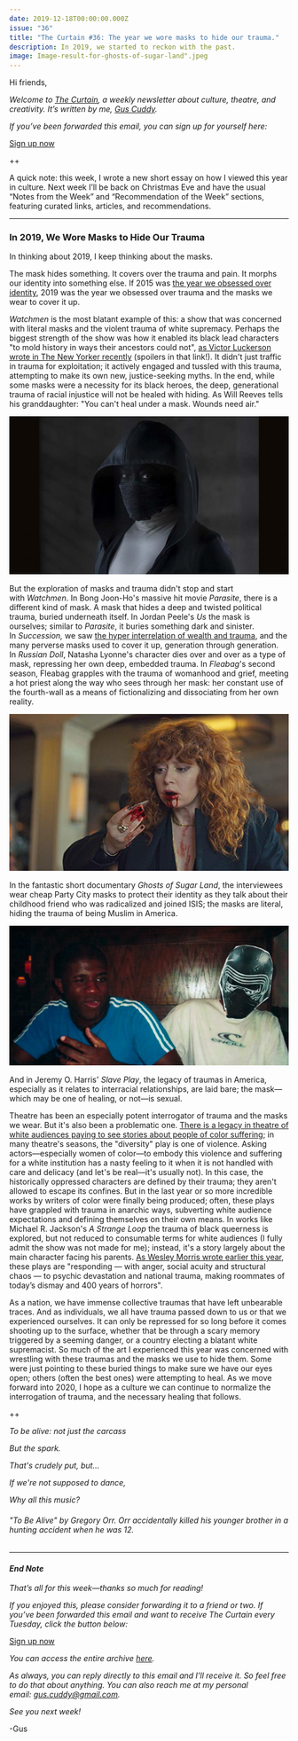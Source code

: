 ```yaml
---
date: 2019-12-18T00:00:00.000Z
issue: "36"
title: "The Curtain #36: The year we wore masks to hide our trauma."
description: In 2019, we started to reckon with the past.
image: Image-result-for-ghosts-of-sugar-land".jpeg
---
```



Hi friends,

_Welcome to [The Curtain](https://guscuddy.substack.com/archive), a weekly newsletter about culture, theatre, and creativity. It’s written by me, [Gus Cuddy](http://guscuddy.com/)._

_If you’ve been forwarded this email, you can sign up for yourself here:_

[Sign up now](https://guscuddy.substack.com/subscribe?)

++

A quick note: this week, I wrote a new short essay on how I viewed this year in culture. Next week I’ll be back on Christmas Eve and have the usual “Notes from the Week” and “Recommendation of the Week” sections, featuring curated links, articles, and recommendations.

---

### In 2019, We Wore Masks to Hide Our Trauma

In thinking about 2019, I keep thinking about the masks.

The mask hides something. It covers over the trauma and pain. It morphs our identity into something else. If 2015 was [the year we obsessed over identity](https://www.nytimes.com/2015/10/11/magazine/the-year-we-obsessed-over-identity.html), 2019 was the year we obsessed over trauma and the masks we wear to cover it up. 

_Watchmen_ is the most blatant example of this: a show that was concerned with literal masks and the violent trauma of white supremacy. Perhaps the biggest strength of the show was how it enabled its black lead characters "to mold history in ways their ancestors could not", [as Victor Luckerson wrote in The New Yorker recently](https://www.newyorker.com/culture/cultural-comment/the-great-achievement-of-watchmen-is-in-showing-how-black-americans-shape-history) (spoilers in that link!). It didn't just traffic in trauma for exploitation; it actively engaged and tussled with this trauma, attempting to make its own new, justice-seeking myths. In the end, while some masks were a necessity for its black heroes, the deep, generational trauma of racial injustice will not be healed with hiding. As Will Reeves tells his granddaughter: "You can't heal under a mask. Wounds need air."

 ![Image result for watchmen"](./Image-result-for-watchmen".jpeg)

But the exploration of masks and trauma didn't stop and start with _Watchmen_. In Bong Joon-Ho's massive hit movie _Parasite_, there is a different kind of mask. A mask that hides a deep and twisted political trauma, buried underneath itself. In Jordan Peele's _Us_ the mask is ourselves; similar to _Parasite_, it buries something dark and sinister. In _Succession,_ we saw [the hyper interrelation of wealth and trauma](https://www.vox.com/culture/2019/9/24/20870750/succession-hbo-review-season-2-recap), and the many perverse masks used to cover it up, generation through generation. In _Russian Doll_, Natasha Lyonne's character dies over and over as a type of mask, repressing her own deep, embedded trauma. In _Fleabag_'s second season, Fleabag grapples with the trauma of womanhood and grief, meeting a hot priest along the way who sees through her mask: her constant use of the fourth-wall as a means of fictionalizing and dissociating from her own reality.

 ![](./0fdadaa9-113c-4bce-aa35-191c44d4b356_624x351.jpeg)

In the fantastic short documentary _Ghosts of Sugar Land_, the interviewees wear cheap Party City masks to protect their identity as they talk about their childhood friend who was radicalized and joined ISIS; the masks are literal, hiding the trauma of being Muslim in America.

 ![Image result for ghosts of sugar land"](./Image-result-for-ghosts-of-sugar-land".jpeg)

And in Jeremy O. Harris' _Slave Play_, the legacy of traumas in America, especially as it relates to interracial relationships, are laid bare; the mask—which may be one of healing, or not—is sexual.

Theatre has been an especially potent interrogator of trauma and the masks we wear. But it's also been a problematic one. [There is a legacy in theatre of white audiences paying to see stories about people of color suffering](https://www.americantheatre.org/2019/07/24/black-queer-and-here/); in many theatre's seasons, the "diversity" play is one of violence. Asking actors—especially women of color—to embody this violence and suffering for a white institution has a nasty feeling to it when it is not handled with care and delicacy (and let's be real—it's usually not). In this case, the historically oppressed characters are defined by their trauma; they aren't allowed to escape its confines. But in the last year or so more incredible works by writers of color were finally being produced; often, these plays have grappled with trauma in anarchic ways, subverting white audience expectations and defining themselves on their own means. In works like Michael R. Jackson's _A Strange Loop_ the trauma of black queerness is explored, but not reduced to consumable terms for white audiences (I fully admit the show was not made for me); instead, it's a story largely about the main character facing his parents. [As Wesley Morris wrote earlier this year](https://www.nytimes.com/2019/04/25/theater/african-american-playwrights.html), these plays are "responding — with anger, social acuity and structural chaos — to psychic devastation and national trauma, making roommates of today’s dismay and 400 years of horrors". 

As a nation, we have immense collective traumas that have left unbearable traces. And as individuals, we all have trauma passed down to us or that we experienced ourselves. It can only be repressed for so long before it comes shooting up to the surface, whether that be through a scary memory triggered by a seeming danger, or a country electing a blatant white supremacist. So much of the art I experienced this year was concerned with wrestling with these traumas and the masks we use to hide them. Some were just pointing to these buried things to make sure we have our eyes open; others (often the best ones) were attempting to heal. As we move forward into 2020, I hope as a culture we can continue to normalize the interrogation of trauma, and the necessary healing that follows.

++

_To be alive: not just the carcass_

_But the spark._

_That's crudely put, but..._

_If we're not supposed to dance,_

_Why all this music?_ 

###### _"To Be Alive" by Gregory Orr. Orr accidentally killed his younger brother in a hunting accident when he was 12._

---

#### _**End Note**_

_That’s all for this week—thanks so much for reading!_

_If you enjoyed this, please consider forwarding it to a friend or two. If you’ve been forwarded this email and want to receive The Curtain every Tuesday, click the button below:_

[Sign up now](https://guscuddy.substack.com/subscribe?)

_You can access the entire archive [here](https://guscuddy.substack.com/archive?utm_source=menu-dropdown)._

_As always, you can reply directly to this email and I’ll receive it. So feel free to do that about anything. You can also reach me at my personal email: [gus.cuddy@gmail.com](mailto:gus.cuddy@gmail.com)._

_See you next week!_

\-Gus